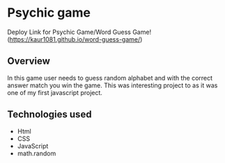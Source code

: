 # Psychic game

Deploy Link for Psychic Game/Word Guess Game!
(https://kaur1081.github.io/word-guess-game/)

## Overview
In this game user needs to guess random alphabet and with the correct answer match you win the game.
This was interesting project to as it was one of my first javascript project.

## Technologies used

- Html
- CSS
- JavaScript
- math.random


